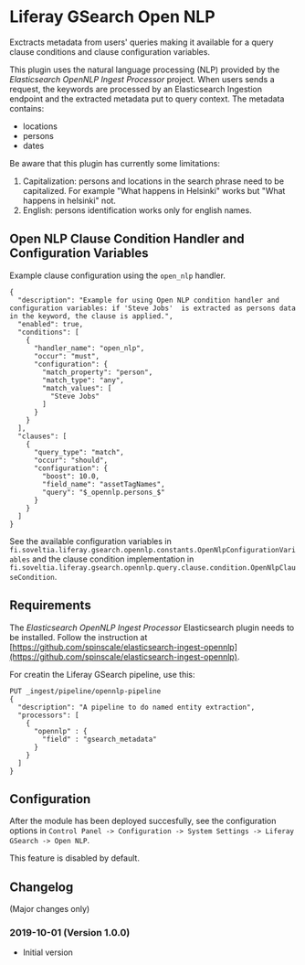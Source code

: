 # Liferay GSearch Open NLP

Exctracts metadata from users' queries making it available for a query clause conditions and clause configuration variables.

This plugin uses the natural language processing (NLP) provided by the *Elasticsearch OpenNLP Ingest Processor* project. When users sends a request, the keywords are processed by an Elasticsearch Ingestion endpoint and the extracted metadata put to query context. The metadata contains:

* locations
* persons
* dates

Be aware that this plugin has currently some limitations:
1. Capitalization: persons and locations in the search phrase need to be capitalized. For example "What happens in Helsinki" works but "What happens in helsinki" not.
1. English: persons identification works only for english names.

## Open NLP Clause Condition Handler and Configuration Variables

Example clause configuration using the `open_nlp` handler. 

```
{
  "description": "Example for using Open NLP condition handler and configuration variables: if 'Steve Jobs'  is extracted as persons data in the keyword, the clause is applied.",
  "enabled": true,
  "conditions": [
    {
      "handler_name": "open_nlp",
      "occur": "must",
      "configuration": {
        "match_property": "person",
        "match_type": "any",
        "match_values": [
          "Steve Jobs"
        ]
      }
    }
  ],
  "clauses": [
    {
      "query_type": "match",
      "occur": "should",
      "configuration": {
        "boost": 10.0,
        "field_name": "assetTagNames",
        "query": "$_opennlp.persons_$"
      }
    }
  ]
}
```

See the available configuration variables in `fi.soveltia.liferay.gsearch.opennlp.constants.OpenNlpConfigurationVariables` and the clause condition implementation in `fi.soveltia.liferay.gsearch.opennlp.query.clause.condition.OpenNlpClauseCondition`.

## Requirements

The *Elasticsearch OpenNLP Ingest Processor* Elasticsearch plugin needs to be installed. Follow the instruction at [https://github.com/spinscale/elasticsearch-ingest-opennlp](https://github.com/spinscale/elasticsearch-ingest-opennlp).

For creatin the Liferay GSearch pipeline, use this:

```
PUT _ingest/pipeline/opennlp-pipeline
{
  "description": "A pipeline to do named entity extraction",
  "processors": [
    {
      "opennlp" : {
        "field" : "gsearch_metadata"
      }
    }
  ]
}
```

## Configuration

After the module has been deployed succesfully, see the configuration options in `Control Panel -> Configuration -> System Settings -> Liferay GSearch -> Open NLP`.

This feature is disabled by default.

## Changelog

(Major changes only)

### 2019-10-01 (Version 1.0.0)

* Initial version